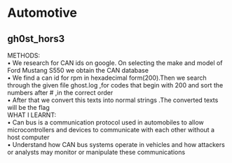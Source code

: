 # **Automotive**
## gh0st_hors3
METHODS: <br/>
•	We research for CAN ids on google. On selecting the make and model of Ford Mustang S550 we obtain the CAN database <br/>
•	We find a can id for rpm in hexadecimal form(200).Then we search through the given file ghost.log ,for codes that begin with 200 and sort the numbers after # ,in the correct order <br/>
•	After that we convert this texts into normal strings .The converted texts will be the flag <br/>
WHAT I LEARNT: <br/>
•	Can bus is a communication protocol used in automobiles to allow microcontrollers and devices to communicate with each other without a host computer <br/>
•	  Understand how CAN bus systems operate in vehicles and how attackers or analysts may monitor or manipulate these communications <br/>
